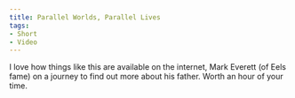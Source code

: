 ```yaml
---
title: Parallel Worlds, Parallel Lives
tags:
- Short
- Video
---
```

I love how things like this are available on the internet, Mark Everett (of Eels fame) on a journey to find out more about his father. Worth an hour of your time.

